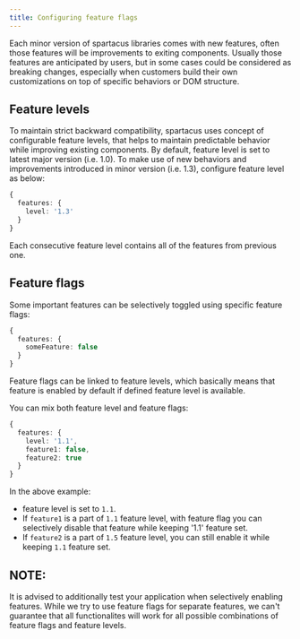 ```yaml
---
title: Configuring feature flags
---
```


Each minor version of spartacus libraries comes with new features, often those features will be improvements to exiting components.
Usually those features are anticipated by users, but in some cases could be considered as breaking changes, especially 
when customers build their own customizations on top of specific behaviors or DOM structure.

## Feature levels

To maintain strict backward compatibility, spartacus uses concept of configurable feature levels, that helps to maintain predictable behavior while improving existing components.
By default, feature level is set to latest major version (i.e. 1.0). To make use of new behaviors and improvements introduced in minor version (i.e. 1.3), configure feature level as below:

```typescript
{
  features: {
    level: '1.3'
  }
}
``` 

Each consecutive feature level contains all of the features from previous one.

## Feature flags

Some important features can be selectively toggled using specific feature flags:

```typescript
{
  features: {
    someFeature: false
  }
}
``` 

Feature flags can be linked to feature levels, which basically means that feature is enabled by default if defined feature level is available.

You can mix both feature level and feature flags:

```typescript
{
  features: {
    level: '1.1',
    feature1: false,
    feature2: true
  }
}
``` 
 
In the above example:
   - feature level is set to `1.1`.
   - If `feature1` is a part of `1.1` feature level, with feature flag you can selectively disable that feature while keeping '1.1' feature set.  
   - If `feature2` is a part of `1.5` feature level, you can still enable it while keeping `1.1` feature set.
    
## **NOTE**:

It is advised to additionally test your application when selectively enabling features. While we try to use feature flags for separate features, 
we can't guarantee that all functionalites will work for all possible combinations of feature flags and feature levels. 
